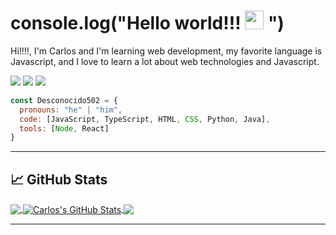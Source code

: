 # console.log("Hello world!!! <img src="https://raw.githubusercontent.com/MartinHeinz/MartinHeinz/master/wave.gif" width="30px"> ")

Hi!!!!, I'm Carlos and I'm learning web development, my favorite language is Javascript, and I love to learn a lot about web technologies and Javascript.

![](https://img.shields.io/badge/Code-Python-informational?style=flat&logo=python&logoColor=white&color=2bbc8a)
![](https://img.shields.io/badge/Code-JavaScript-informational?style=flat&logo=javascript&logoColor=white&color=2bbc8a)
![](https://img.shields.io/badge/Code-Java-informational?style=flat&logo=java&logoColor=white&color=2bbc8a)

```javascript
const Desconocido502 = {
  pronouns: "he" | "him",
  code: [JavaScript, TypeScript, HTML, CSS, Python, Java],
  tools: [Node, React]
}
```

--------------------------------------------------------------------------------------------------------------------------------------
## &#x1f4c8; GitHub Stats

<a href="https://github.com/Desconocido502/Desconocido502">
  <img align="center" src="https://github-readme-stats.vercel.app/api/top-langs/?username=Desconocido502&hide=java,html,tex&theme=aura_dark" />
</a>
<a href="https://github.com/Desconocido502/Desconocido502">
  <img align="center" src="https://github-readme-stats.vercel.app/api?username=Desconocido502&show_icons=true&line_height=27&count_private=true&theme=aura_dark" alt="Carlos's GitHub Stats" />
</a>

<a href="https://github.com/Desconocido502/javascript_basico">
  <img align="center" src="https://github-readme-stats.vercel.app/api/pin/?username=Desconocido502&repo=javascript_basico&theme=aura_dark" />
</a>


--------------------------------------------------------------------------------------------------------------------------------------
